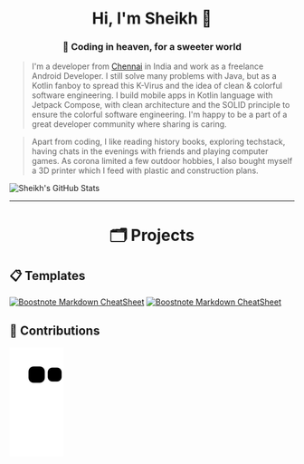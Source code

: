 <h1 align="center">Hi, I'm Sheikh 🖖</h1>
<h3 align="center">🦄 Coding in heaven, for a sweeter world</h3>

> I'm a developer from [Chennai](https://www.google.de/maps/place/Chennai/) in India and work as a freelance Android Developer.
> I still solve many problems with Java, but as a Kotlin fanboy to spread this K-Virus and the idea of clean & colorful software engineering.
> I build mobile apps in Kotlin language with Jetpack Compose, with clean architecture and the SOLID principle to ensure the colorful software engineering.
> I'm happy to be a part of a great developer community where sharing is caring.

> Apart from coding, I like reading history books, exploring techstack, having chats in the evenings with friends and playing computer games.
> As corona limited a few outdoor hobbies, I also bought myself a 3D printer which I feed with plastic and construction plans.


<img alt="Sheikh's GitHub Stats" width="495px" src="https://github-readme-stats.vercel.app/api?username=sheikh-20&show_icons=true&theme=tokyonight&hide_border=true"/>

---
<h1 align="center">🗂 Projects</h1>

## 📋 Templates
[![Boostnote Markdown CheatSheet](https://github-readme-stats.vercel.app/api/pin/?username=sheikh-20&repo=MoviesApp&title_color=ffffff&text_color=c9cacc&icon_color=2bbc8a&bg_color=1d1f21)](https://github.com/sheikh-20/MoviesApp)
[![Boostnote Markdown CheatSheet](https://github-readme-stats.vercel.app/api/pin/?username=sheikh-20&repo=YoutubeApp&title_color=ffffff&text_color=c9cacc&icon_color=2bbc8a&bg_color=1d1f21)](https://github.com/sheikh-20/YoutubeApp)

## 🤝 Contributions
![Snake animation](https://github.com/sheikh-20/sheikh-20/blob/output/github-contribution-grid-snake.svg)
